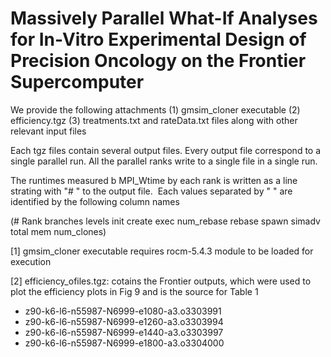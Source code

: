# Massively Parallel What-If Analyses for In-Vitro Experimental Design of Precision Oncology on the Frontier Supercomputer

We provide the following attachments 
(1) gmsim_cloner executable
(2) efficiency.tgz
(3) treatments.txt and rateData.txt files along with other relevant input files 


Each tgz files contain several output files. Every output file correspond to a single parallel run. 
All the parallel ranks write to a single file in a single run.

The runtimes measured b MPI_Wtime by each rank is written as a line strating with "# " to the output file. 
Each values separated by " " are identified by the following column names

(# Rank branches levels init create exec num_rebase rebase spawn simadv total mem num_clones)



[1] gmsim_cloner executable requires rocm-5.4.3 module to be loaded for execution

[2] efficiency_ofiles.tgz: cotains the Frontier outputs, which were used to plot the efficiency plots in Fig 9 and is the source for Table 1 

  * z90-k6-l6-n55987-N6999-e1080-a3.o3303991
  * z90-k6-l6-n55987-N6999-e1260-a3.o3303994
  * z90-k6-l6-n55987-N6999-e1440-a3.o3303997
  * z90-k6-l6-n55987-N6999-e1800-a3.o3304000
